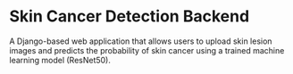 # Skin Cancer Detection Backend
A Django-based web application that allows users to upload skin lesion images and predicts the probability of skin cancer using a trained machine learning model (ResNet50).

